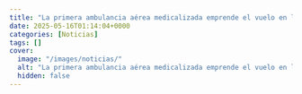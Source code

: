 ```yaml
---
title: "La primera ambulancia aérea medicalizada emprende el vuelo en la Región"
date: 2025-05-16T01:14:04+0000
categories: [Noticias]
tags: []
cover:
  image: "/images/noticias/"
  alt: "La primera ambulancia aérea medicalizada emprende el vuelo en la Región"
  hidden: false
---
```




